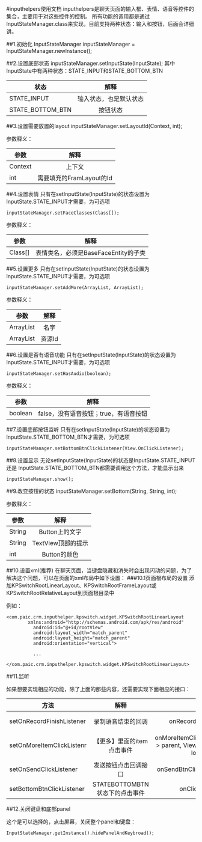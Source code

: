 #inputhelpers使用文档
inputhelpers是聊天页面的输入框、表情、语音等控件的集合，主要用于对这些控件的控制。
所有功能的调用都是通过InputStateManager.class来实现，目前支持两种状态：输入和按钮，后面会详细讲。

##1.初始化
	InputStateManager inputStateManager = InputStateManager.newInstance();
	
##2.设置底部状态
	inputStateManager.setInputState(InputState);
其中InputState中有两种状态：STATE_INPUT和STATE_BOTTOM_BTN

| 状态                |解释                |
| -------------------|:------------------:| 
| STATE_INPUT        |输入状态，也是默认状态 |
| STATE_BOTTOM_BTN   |按钮状态             |

##3.设置需要放置的layout
	inputStateManager.setLayoutId(Context, int);

参数释义：

| 参数                |解释                    |
| -------------------|:----------------------:| 
| Context            |上下文                   |
| int                |需要填充的FramLayout的Id  |
	
##4.设置表情
只有在setInputState(InputState)的状态设置为InputState.STATE_INPUT才需要，为可选项

	inputStateManager.setFaceClasses(Class[]);
	
参数释义：

| 参数                |解释                                  |
| -------------------|:------------------------------------:| 
| Class[]            |表情类名，必须是BaseFaceEntity的子类      |

	
##5.设置更多
只有在setInputState(InputState)的状态设置为InputState.STATE_INPUT才需要，为可选项

	inputStateManager.setAddMore(ArrayList, ArrayList);
	
参数释义：

| 参数                          |解释                    |
| -----------------------------|:----------------------:| 
| ArrayList<String>            |名字                     |
| ArrayList<Integer>           |资源Id                   |
	
##6.设置是否有语音功能
只有在setInputState(InputState)的状态设置为InputState.STATE_INPUT才需要，为可选项

	inputStateManager.setHasAudio(boolean);
	
参数释义：

| 参数                |解释                                 |
| -------------------|:-----------------------------------:| 
| boolean            |false，没有语音按钮；true，有语音按钮     |

	
##7.设置底部按钮监听
只有在setInputState(InputState)的状态设置为InputState.STATE_BOTTOM_BTN才需要，为可选项

	inputStateManager.setBottomBtnClickListener(View.OnClickListener);
	
##8.设置显示
无论setInputState(InputState)的状态是InputState.STATE_INPUT还是	InputState.STATE_BOTTOM_BTN都需要调用这个方法，才能显示出来
	
	inputStateManager.show();

##9.改变按钮的状态
	inputStateManager.setBottom(String, String, int);
	
参数释义：

| 参数               |解释                     |
| ------------------|:----------------------:| 
| String            |Button上的文字            |
| String            |TextView顶部的提示        |
| int               |Button的颜色             |

##10.设置xml(推荐)
在聊天页面，当键盘隐藏和消失时会出现闪动的问题，为了解决这个问题，可以在页面的xml布局中如下设置：
###10.1页面根布局的设置
添加KPSwitchRootLinearLayout、KPSwitchRootFrameLayout或KPSwitchRootRelativeLayout到页面根目录中

例如：

	<com.paic.crm.inputhelper.kpswitch.widget.KPSwitchRootLinearLayout 
			xmlns:android="http://schemas.android.com/apk/res/android"
              android:id="@+id/rootView"
              android:layout_width="match_parent"
              android:layout_height="match_parent"
              android:orientation="vertical">
              
              ...
              
	</com.paic.crm.inputhelper.kpswitch.widget.KPSwitchRootLinearLayout>

##11.监听

如果想要实现相应的功能，除了上面的那些内容，还需要实现下面相应的接口：

|方法                      |解释               |方法                     |参数
| ----------------------- |:----------------:|:-----------------------:|:---
|setOnRecordFinishListener|录制语音结束的回调   |onRecordFinish(String)   |语音文件的地址
|setOnMoreItemClickListenr       |【更多】里面的item点击事件|onMoreItemClick(AdapterView<?> parent, View view, int position, long id)|和OnItemClick参数一样
|setOnSendClickListener           |发送按钮点击回调接口 |onSendBtnClick(String content)|发送的内容
|setBottomBtnClickListener| STATEBOTTOMBTN状态下的点击事件|onClick(View v)

##12.关闭键盘和底部panel

这个是可以选择的，点击屏幕，关闭整个panel和键盘：

	InputStateManager.getInstance().hidePanelAndKeybroad();